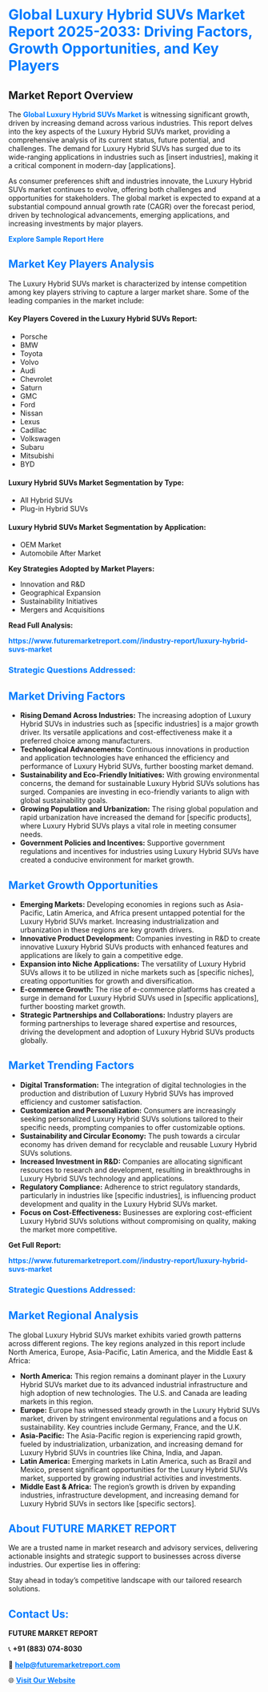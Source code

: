 <h1 style="color: #007BFF;">Global Luxury Hybrid SUVs Market Report 2025-2033: Driving Factors, Growth Opportunities, and Key Players</h1>

<section id="overview">
<h2>Market Report Overview</h2>
<p>The <a href="https://www.futuremarketreport.com//industry-report/luxury-hybrid-suvs-market" style="color: #007BFF; text-decoration: none;"><strong>Global Luxury Hybrid SUVs Market</strong></a> is witnessing significant growth, driven by increasing demand across various industries. This report delves into the key aspects of the Luxury Hybrid SUVs market, providing a comprehensive analysis of its current status, future potential, and challenges. The demand for Luxury Hybrid SUVs has surged due to its wide-ranging applications in industries such as [insert industries], making it a critical component in modern-day [applications].</p>
<p>As consumer preferences shift and industries innovate, the Luxury Hybrid SUVs market continues to evolve, offering both challenges and opportunities for stakeholders. The global market is expected to expand at a substantial compound annual growth rate (CAGR) over the forecast period, driven by technological advancements, emerging applications, and increasing investments by major players.</p>
</section>

<section id="overview">
<p><a href="https://www.futuremarketreport.com//request-sample/reportId=59741" style="color: #007BFF; text-decoration: none;"><strong>Explore Sample Report Here</strong></a></p>
</section>

<section id="key-players">
<h2 style="color: #007BFF;">Market Key Players Analysis</h2>
<p>The Luxury Hybrid SUVs market is characterized by intense competition among key players striving to capture a larger market share. Some of the leading companies in the market include:</p>
<h4>Key Players Covered in the Luxury Hybrid SUVs Report:</h4>
<ul><li>Porsche</li><li>BMW</li><li>Toyota</li><li>Volvo</li><li>Audi</li><li>Chevrolet</li><li>Saturn</li><li>GMC</li><li>Ford</li><li>Nissan</li><li>Lexus</li><li>Cadillac</li><li>Volkswagen</li><li>Subaru</li><li>Mitsubishi</li><li>BYD</li></ul>
<h4>Luxury Hybrid SUVs Market Segmentation by Type:</h4>
<ul><li>All Hybrid SUVs</li><li>Plug-in Hybrid SUVs</li></ul>

<h4>Luxury Hybrid SUVs Market Segmentation by Application:</h4>
<ul><li>OEM Market</li><li>Automobile After Market</li></ul>
<p><strong>Key Strategies Adopted by Market Players:</strong></p>
<ul>
<li>Innovation and R&D</li>
<li>Geographical Expansion</li>
<li>Sustainability Initiatives</li>
<li>Mergers and Acquisitions</li>
</ul>
</section>

<section>
<p><strong>Read Full Analysis: </strong></p><a href="https://www.futuremarketreport.com//industry-report/luxury-hybrid-suvs-market" style="color: #007BFF; text-decoration: none;"><strong>https://www.futuremarketreport.com//industry-report/luxury-hybrid-suvs-market</strong></a>
<h3 style="color: #007BFF;">Strategic Questions Addressed:</h3>
</section>

<section id="driving-factors">
<h2 style="color: #007BFF;">Market Driving Factors</h2>
<ul>
<li><strong>Rising Demand Across Industries:</strong> The increasing adoption of Luxury Hybrid SUVs in industries such as [specific industries] is a major growth driver. Its versatile applications and cost-effectiveness make it a preferred choice among manufacturers.</li>
<li><strong>Technological Advancements:</strong> Continuous innovations in production and application technologies have enhanced the efficiency and performance of Luxury Hybrid SUVs, further boosting market demand.</li>
<li><strong>Sustainability and Eco-Friendly Initiatives:</strong> With growing environmental concerns, the demand for sustainable Luxury Hybrid SUVs solutions has surged. Companies are investing in eco-friendly variants to align with global sustainability goals.</li>
<li><strong>Growing Population and Urbanization:</strong> The rising global population and rapid urbanization have increased the demand for [specific products], where Luxury Hybrid SUVs plays a vital role in meeting consumer needs.</li>
<li><strong>Government Policies and Incentives:</strong> Supportive government regulations and incentives for industries using Luxury Hybrid SUVs have created a conducive environment for market growth.</li>
</ul>
</section>

<section id="growth-opportunities">
<h2 style="color: #007BFF;">Market Growth Opportunities</h2>
<ul>
<li><strong>Emerging Markets:</strong> Developing economies in regions such as Asia-Pacific, Latin America, and Africa present untapped potential for the Luxury Hybrid SUVs market. Increasing industrialization and urbanization in these regions are key growth drivers.</li>
<li><strong>Innovative Product Development:</strong> Companies investing in R&D to create innovative Luxury Hybrid SUVs products with enhanced features and applications are likely to gain a competitive edge.</li>
<li><strong>Expansion into Niche Applications:</strong> The versatility of Luxury Hybrid SUVs allows it to be utilized in niche markets such as [specific niches], creating opportunities for growth and diversification.</li>
<li><strong>E-commerce Growth:</strong> The rise of e-commerce platforms has created a surge in demand for Luxury Hybrid SUVs used in [specific applications], further boosting market growth.</li>
<li><strong>Strategic Partnerships and Collaborations:</strong> Industry players are forming partnerships to leverage shared expertise and resources, driving the development and adoption of Luxury Hybrid SUVs products globally.</li>
</ul>
</section>

<section id="trending-factors">
<h2 style="color: #007BFF;">Market Trending Factors</h2>
<ul>
<li><strong>Digital Transformation:</strong> The integration of digital technologies in the production and distribution of Luxury Hybrid SUVs has improved efficiency and customer satisfaction.</li>
<li><strong>Customization and Personalization:</strong> Consumers are increasingly seeking personalized Luxury Hybrid SUVs solutions tailored to their specific needs, prompting companies to offer customizable options.</li>
<li><strong>Sustainability and Circular Economy:</strong> The push towards a circular economy has driven demand for recyclable and reusable Luxury Hybrid SUVs solutions.</li>
<li><strong>Increased Investment in R&D:</strong> Companies are allocating significant resources to research and development, resulting in breakthroughs in Luxury Hybrid SUVs technology and applications.</li>
<li><strong>Regulatory Compliance:</strong> Adherence to strict regulatory standards, particularly in industries like [specific industries], is influencing product development and quality in the Luxury Hybrid SUVs market.</li>
<li><strong>Focus on Cost-Effectiveness:</strong> Businesses are exploring cost-efficient Luxury Hybrid SUVs solutions without compromising on quality, making the market more competitive.</li>
</ul>
</section>

<section>
<p><strong>Get Full Report: </strong></p><a href="https://www.futuremarketreport.com//industry-report/luxury-hybrid-suvs-market" style="color: #007BFF; text-decoration: none;"><strong>https://www.futuremarketreport.com//industry-report/luxury-hybrid-suvs-market</strong></a>
<h3 style="color: #007BFF;">Strategic Questions Addressed:</h3>
</section>


<section id="regional-analysis">
<h2 style="color: #007BFF;">Market Regional Analysis</h2>
<p>The global Luxury Hybrid SUVs market exhibits varied growth patterns across different regions. The key regions analyzed in this report include North America, Europe, Asia-Pacific, Latin America, and the Middle East & Africa:</p>
<ul>
<li><strong>North America:</strong> This region remains a dominant player in the Luxury Hybrid SUVs market due to its advanced industrial infrastructure and high adoption of new technologies. The U.S. and Canada are leading markets in this region.</li>
<li><strong>Europe:</strong> Europe has witnessed steady growth in the Luxury Hybrid SUVs market, driven by stringent environmental regulations and a focus on sustainability. Key countries include Germany, France, and the U.K.</li>
<li><strong>Asia-Pacific:</strong> The Asia-Pacific region is experiencing rapid growth, fueled by industrialization, urbanization, and increasing demand for Luxury Hybrid SUVs in countries like China, India, and Japan.</li>
<li><strong>Latin America:</strong> Emerging markets in Latin America, such as Brazil and Mexico, present significant opportunities for the Luxury Hybrid SUVs market, supported by growing industrial activities and investments.</li>
<li><strong>Middle East & Africa:</strong> The region’s growth is driven by expanding industries, infrastructure development, and increasing demand for Luxury Hybrid SUVs in sectors like [specific sectors].</li>
</ul>
</section>

<footer>
<h2 style="color: #007BFF;">About FUTURE MARKET REPORT</h2>
<p>We are a trusted name in market research and advisory services, delivering actionable insights and strategic support to businesses across diverse industries. Our expertise lies in offering:</p>

<p>Stay ahead in today’s competitive landscape with our tailored research solutions.</p>

<h2 style="color: #007BFF;">Contact Us:</h2>
<p><strong>FUTURE MARKET REPORT</strong></p>
<p>📞 <strong>+91 (883) 074-8030</strong></p>
<p>📧 <strong><a href="mailto:help@futuremarketreport.com" style="color: #007BFF;">help@futuremarketreport.com</a></strong></p>
<p>🌐 <strong><a href="https://www.futuremarketreport.com/" style="color: #007BFF;">Visit Our Website</a></strong></p>
</footer>